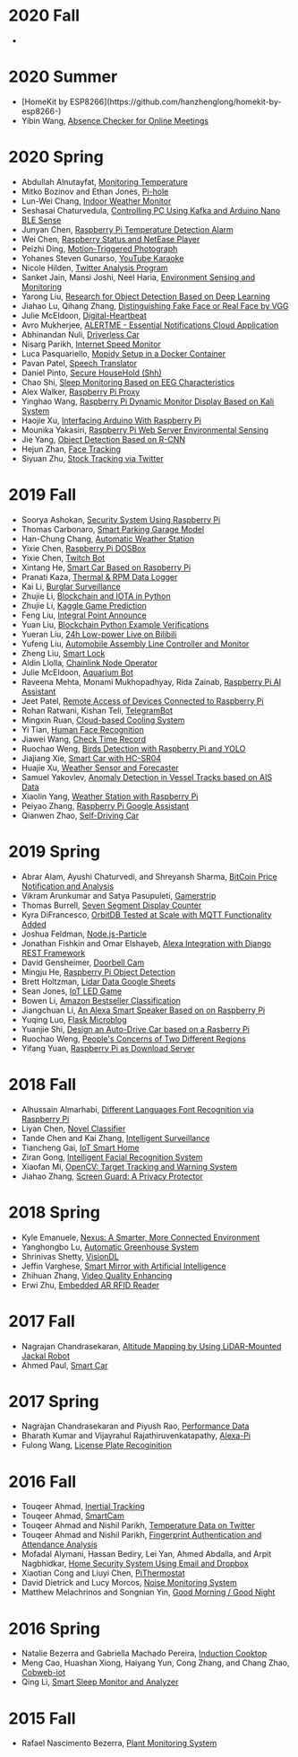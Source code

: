 # 2020 Fall

* 

# 2020 Summer

* <!--Zhenglong Han, -->[HomeKit by ESP8266](https://github.com/hanzhenglong/homekit-by-esp8266-)
* Yibin Wang, [Absence Checker for Online Meetings](https://github.com/Travel-Cat/Travel-Cat.github.io)

# 2020 Spring

* Abdullah Alnutayfat, [Monitoring Temperature](https://github.com/AbdullahAlnutayfat/EE-629-A/tree/master/finalproject)
* Mitko Bozinov and Ethan Jones, [Pi-hole](https://github.com/mbozinov/EE-629-IoT)
* Lun-Wei Chang, [Indoor Weather Monitor](https://github.com/lun-weichang/EE629_S2020)
* Seshasai Chaturvedula, [Controlling PC Using Kafka and Arduino Nano BLE Sense](https://github.com/csash7/raspberrypi)
* Junyan Chen, [Raspberry Pi Temperature Detection Alarm](https://github.com/lilburger/EE629/tree/master/CPU%20Temperature%20of%20raspeberry%20pi)
* Wei Chen, [Raspberry Status and NetEase Player](https://github.com/ChenWei1018/EE629-IOT)
* Peizhi Ding, [Motion-Triggered Photograph](https://github.com/pding5/ee629)
* Yohanes Steven Gunarso, [YouTube Karaoke](https://github.com/ygunarso/ee629)
* Nicole Hilden, [Twitter Analysis Program](https://github.com/nhilden1114/ee629)
* Sanket Jain, Mansi Joshi, Neel Haria, [Environment Sensing and Monitoring](https://github.com/MrJay37/EE629_Project_Environment_Sensing)
* Yarong Liu, [Research for Object Detection Based on Deep Learning](https://github.com/MadgeLiu/Object_Detection_Research)
* Jiahao Lu, Qihang Zhang, [Distinguishing Fake Face or Real Face by VGG](https://github.com/qihang720/EE-800-face-recognition)
* Julie McEldoon, [Digital-Heartbeat](https://github.com/jmac97/Digital-Heartbeat)
* Avro Mukherjee, [ALERTME - Essential Notifications Cloud Application](https://github.com/jeshu54/Hubmaster)
* Abhinandan Nuli, [Driverless Car](https://github.com/AbhinandanNuli/IoT-Autonomous-Robocar)
* Nisarg Parikh, [Internet Speed Monitor](https://github.com/Nisarg9196/EE629_Internet_Speed_Monitor)
* Luca Pasquariello, [Mopidy Setup in a Docker Container](https://github.com/lpasquar/ee629)
* Pavan Patel, [Speech Translator](https://github.com/pavanpp15/IoT)
* Daniel Pinto, [Secure HouseHold (Shh)](https://github.com/danpinto97/EE629)
* Chao Shi, [Sleep Monitoring Based on EEG Characteristics](https://github.com/shichao4657125/EE629FinalProject)
* Alex Walker, [Raspberry Pi Proxy](https://github.com/awalker2/EE-629-IOT/tree/master/pi-proxy-project)
* Yinghao Wang, [Raspberry Pi Dynamic Monitor Display Based on Kali System](https://github.com/yinghaowang95/EE629-Course)
* Haojie Xu, [Interfacing Arduino With Raspberry Pi](https://github.com/jasperxu1233/EE-629)
* Mounika Yakasiri, [Raspberry Pi Web Server Environmental Sensing](https://github.com/Mounika-2197/IoT-Project)
* Jie Yang, [Object Detection Based on R-CNN](https://github.com/smallsunjj/ECE800)
* Hejun Zhan, [Face Tracking](https://github.com/hejunzhan/EE629/tree/master/ee629)
* Siyuan Zhu, [Stock Tracking via Twitter](https://github.com/zhusiyuan-456/cpe-629-Iot)

# 2019 Fall

* Soorya Ashokan, [Security System Using Raspberry Pi](https://github.com/sooryanivedhaashokan/IoT-security-system-using-Raspberry-Pi)
* Thomas Carbonaro, [Smart Parking Garage Model](https://github.com/tcarbona/IoT)
* Han-Chung Chang, [Automatic Weather Station](https://github.com/hcchang501/EE629-IOT-Automatic-Weather-Station-Project)
* Yixie Chen, [Raspberry Pi DOSBox](https://sites.google.com/stevens.edu/iot-ee629yixie/project/dos-game)
* Yixie Chen, [Twitch Bot](https://sites.google.com/stevens.edu/iot-ee629yixie/project/twitch-bot)
* Xintang He, [Smart Car Based on Raspberry Pi](https://github.com/xhe27/iot_Xintang_He)
* Pranati Kaza, [Thermal & RPM Data Logger](https://sites.google.com/stevens.edu/pranati/home/data-logger-using-raspberry-pi)
* Kai Li, [Burglar Surveillance](https://github.com/likaistevens/Graduate/tree/master/629_IOT)
* Zhujie Li, [Blockchain and IOTA in Python](https://github.com/Lizhujie/raspi_blockchain-and-Iota)
* Zhujie Li, [Kaggle Game Prediction](https://github.com/Lizhujie/Kaggle_Game_prediction)
* Feng Liu, [Integral Point Announce](https://github.com/fengliu1227/Feng_Liu)
* Yuan Liu, [Blockchain Python Example Verifications](https://sites.google.com/view/yuanl/home/final-project)
* Yueran Liu, [24h Low-power Live on Bilibili](https://github.com/YueranLiu/629)
* Yufeng Liu, [Automobile Assembly Line Controller and Monitor](https://github.com/Chappelliu/IoTproject)
* Zheng Liu, [Smart Lock](https://github.com/hungrylz/Iot_courses)
* Aldin Llolla, [Chainlink Node Operator](https://sites.google.com/stevens.edu/ece629aldin/project)
* Julie McEldoon, [Aquarium Bot](https://github.com/jmac97/Aquarium-Bot)
* Raveena Mehta, Monami Mukhopadhyay, Rida Zainab, [Raspberry Pi AI Assistant](https://github.com/monamim1989/Raspberry-Pi-AI-Assistant)
* Jeet Patel, [Remote Access of Devices Connected to Raspberry Pi](https://github.com/JeetPatel301095/EE-629-IOT)
* Rohan Ratwani, Kishan Teli, [TelegramBot](https://github.com/RohanRatwani/Telegram_Bot)
* Mingxin Ruan, [Cloud-based Cooling System](https://github.com/R9MX4/iot)
* Yi Tian, [Human Face Recognition](https://github.com/YiTian0902/lot)
* Jiawei Wang, [Check Time Record](https://github.com/540792740/Iot_project_time_checkin_checkout)
* Ruochao Weng, [Birds Detection with Raspberry Pi and YOLO](https://github.com/wruochao19/Deep-learning-camera)
* Jiajiang Xie, [Smart Car with HC-SR04](https://github.com/jxie10/EE629Project)
* Huajie Xu, [Weather Sensor and Forecaster](https://github.com/xuhuajie19/629)
* Samuel Yakovlev, [Anomaly Detection in Vessel Tracks based on AIS Data](https://github.com/BigHairyYak/SRI-2019-AIS-Anomaly-Detection)
* Xiaolin Yang, [Weather Station with Raspberry Pi](https://github.com/xiaolinyang927/iot)
* Peiyao Zhang, [Raspberry Pi Google Assistant](https://github.com/stlchz/Raspberry-Pi-Google-Assistant)
* Qianwen Zhao, [Self-Driving Car](https://sites.google.com/stevens.edu/qianwen-zhao/iot-project)

# 2019 Spring

* Abrar Alam, Ayushi Chaturvedi, and Shreyansh Sharma, [BitCoin Price Notification and Analysis](https://github.com/AyushiCh/Bitcoin-Price-Notification-and-Analysis-)
* Vikram Arunkumar and Satya Pasupuleti, [Gamerstrip](https://github.com/SatyaSujitPasupuleti/gamerstrip)
* Thomas Burrell, [Seven Segment Display Counter](https://github.com/tburrell7/Seven-Segment-Display-Counter#seven-segment-display-counter)
* Kyra DiFrancesco, [OrbitDB Tested at Scale with MQTT Functionality Added](https://github.com/KyraDiF/EE629_final_project)
* Joshua Feldman, [Node.js-Particle](https://github.com/jfeldman24/Node.js-Particle)
* Jonathan Fishkin and Omar Elshayeb, [Alexa Integration with Django REST Framework](https://github.com/TheFish1996/IOT-Project)
* David Gensheimer, [Doorbell Cam](https://github.com/dgenshei/doorbellcam-iot-project)
* Mingju He, [Raspberry Pi Object Detection](https://github.com/SDxs5/raspberry_pi_object_detection)
* Brett Holtzman, [Lidar Data Google Sheets](https://github.com/BrettHoltzman/Lidar_Data_Google_Sheets)
* Sean Jones, [IoT LED Game](https://github.com/512seanjones/iot_led_game)
* Bowen Li, [Amazon Bestseller Classification](https://github.com/Millymiss/EE-629-iot-Finalproject)
* Jiangchuan Li, [An Alexa Smart Speaker Based on on Raspberry Pi](https://github.com/JCLiLC/EE629-Project-Pi-Alexa)
* Yuqing Luo, [Flask Microblog](https://github.com/homsluo/Flask_Microblog)
* Yuanjie Shi, [Design an Auto-Drive Car based on a Rasberry Pi](https://github.com/yqcqsyj/auto-drive-car)
* Ruochao Weng, [People's Concerns of Two Different Regions](https://github.com/wruochao19/People_Concern)
* Yifang Yuan, [Raspberry Pi as Download Server](https://github.com/YifangY/IoTProject2019)

# 2018 Fall

* Alhussain Almarhabi, [Different Languages Font Recognition via Raspberry Pi](https://github.com/code-Eng)
* Liyan Chen, [Novel Classifier](https://github.com/lly00412/NovelClassifier)
* Tande Chen and Kai Zhang, [Intelligent Surveillance](https://github.com/zjzk99/EE-800-L)
* Tiancheng Gai, [IoT Smart Home](https://github.com/tcgai)
* Ziran Gong, [Intelligent Facial Recognition System](https://github.com/nature1995)
* Xiaofan Mi, [OpenCV: Target Tracking and Warning System](https://github.com/xmxftxdl/opencv)
* Jiahao Zhang, [Screen Guard: A Privacy Protector](https://github.com/EmptyZJH/Screen-Guard)

# 2018 Spring

* Kyle Emanuele, [Nexus: A Smarter, More Connected Environment](https://github.com/kemanu/SIT_RFID)
* Yanghongbo Lu, [Automatic Greenhouse System](https://github.com/YanghongboLu/StevensProjects)
* Shrinivas Shetty, [VisionDL](https://github.com/shrinivasshetty21/Projects/tree/master/Saliency%20Mapping)
* Jeffin Varghese, [Smart Mirror with Artificial Intelligence](https://github.com/jeffgv/Mymirror)
* Zhihuan Zhang, [Video Quality Enhancing](https://github.com/ifamec/Video-Quality-Enhancing)
* Erwi Zhu, [Embedded AR RFID Reader](https://github.com/peterzhu9210/virtualAR)

# 2017 Fall

* Nagrajan Chandrasekaran, [Altitude Mapping by Using LiDAR-Mounted Jackal Robot]( https://github.com/RoboticsAltorferTeam/Lidar-Mapping/tree/master/MATLAB%20Code)
* Ahmed Paul, [Smart Car](https://github.com/apaul24/SmartCar)


# 2017 Spring

* Nagrajan Chandrasekaran and Piyush Rao, [Performance Data](https://github.com/Nagrajan23/performance-data)
* Bharath Kumar and Vijayrahul Rajathiruvenkatapathy, [Alexa-Pi](https://github.com/bkumar080/alexa-pi)
* Fulong Wang, [License Plate Recoginition](https://github.com/fwangrotk/license-plate-recognition)

# 2016 Fall

* Touqeer Ahmad, [Inertial Tracking](https://github.com/touqeer-ahmad/MPU9255)
* Touqeer Ahmad, [SmartCam](https://github.com/touqeer-ahmad/SmartCam)
* Touqeer Ahmad and Nishil Parikh, [Temperature Data on Twitter](https://github.com/touqeer-ahmad/tweaks)
* Touqeer Ahmad and Nishil Parikh, [Fingerprint Authentication and Attendance Analysis](https://github.com/touqeer-ahmad/zfm60)
* Mofadal Alymani, Hassan Bediry, Lei Yan, Ahmed Abdalla, and Arpit Nagbhidkar, [Home Security System Using Email and Dropbox](https://github.com/yanldst/Home-Security-System)
* Xiaotian Cong and Liuyi Chen, [PiThermostat](https://github.com/xcong1/810PiThermostat)
* David Dietrick and Lucy Morcos, [Noise Monitoring System](https://github.com/djdietrick/djangoNoiseMonitoring)
* Matthew Melachrinos and Songnian Yin, [Good Morning / Good Night](https://github.com/Daniel0729/moring_night)

# 2016 Spring

* Natalie Bezerra and Gabriella Machado Pereira, [Induction Cooktop](https://github.com/gabimachado/cooktop-IoT)
* Meng Cao, Huashan Xiong, Haiyang Yun, Cong Zhang, and Chang Zhao, [Cobweb-iot](https://github.com/cm5168/Cobweb-iot)
* Qing Li, [Smart Sleep Monitor and Analyzer](https://github.com/li1993qing1993/Arduino-Sleep-Monitor)

# 2015 Fall

* Rafael Nascimento Bezerra, [Plant Monitoring System](https://github.com/rafaelbezerra-dev/PlantMonitoringSystem)
